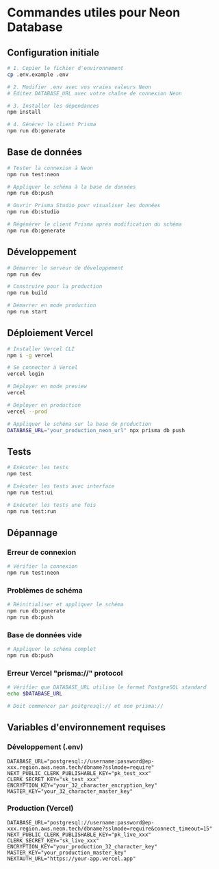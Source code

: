 # Commandes utiles pour Neon Database

## Configuration initiale

```bash
# 1. Copier le fichier d'environnement
cp .env.example .env

# 2. Modifier .env avec vos vraies valeurs Neon
# Éditez DATABASE_URL avec votre chaîne de connexion Neon

# 3. Installer les dépendances
npm install

# 4. Générer le client Prisma
npm run db:generate
```

## Base de données

```bash
# Tester la connexion à Neon
npm run test:neon

# Appliquer le schéma à la base de données
npm run db:push

# Ouvrir Prisma Studio pour visualiser les données
npm run db:studio

# Régénérer le client Prisma après modification du schéma
npm run db:generate
```

## Développement

```bash
# Démarrer le serveur de développement
npm run dev

# Construire pour la production
npm run build

# Démarrer en mode production
npm run start
```

## Déploiement Vercel

```bash
# Installer Vercel CLI
npm i -g vercel

# Se connecter à Vercel
vercel login

# Déployer en mode preview
vercel

# Déployer en production
vercel --prod

# Appliquer le schéma sur la base de production
DATABASE_URL="your_production_neon_url" npx prisma db push
```

## Tests

```bash
# Exécuter les tests
npm test

# Exécuter les tests avec interface
npm run test:ui

# Exécuter les tests une fois
npm run test:run
```

## Dépannage

### Erreur de connexion
```bash
# Vérifier la connexion
npm run test:neon
```

### Problèmes de schéma
```bash
# Réinitialiser et appliquer le schéma
npm run db:generate
npm run db:push
```

### Base de données vide
```bash
# Appliquer le schéma complet
npm run db:push
```

### Erreur Vercel "prisma://" protocol
```bash
# Vérifier que DATABASE_URL utilise le format PostgreSQL standard
echo $DATABASE_URL

# Doit commencer par postgresql:// et non prisma://
```

## Variables d'environnement requises

### Développement (.env)
```env
DATABASE_URL="postgresql://username:password@ep-xxx.region.aws.neon.tech/dbname?sslmode=require"
NEXT_PUBLIC_CLERK_PUBLISHABLE_KEY="pk_test_xxx"
CLERK_SECRET_KEY="sk_test_xxx"
ENCRYPTION_KEY="your_32_character_encryption_key"
MASTER_KEY="your_32_character_master_key"
```

### Production (Vercel)
```env
DATABASE_URL="postgresql://username:password@ep-xxx.region.aws.neon.tech/dbname?sslmode=require&connect_timeout=15"
NEXT_PUBLIC_CLERK_PUBLISHABLE_KEY="pk_live_xxx"
CLERK_SECRET_KEY="sk_live_xxx"
ENCRYPTION_KEY="your_production_32_character_key"
MASTER_KEY="your_production_master_key"
NEXTAUTH_URL="https://your-app.vercel.app"
``` 